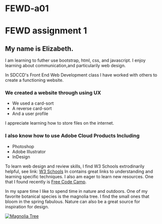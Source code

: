 # FEWD-a01

<h1> FEWD assignment 1 </h1>

<h2> My name is Elizabeth. </h2>

<p> I am learning to futher use bootstrap, html, css, and javascript. I enjoy learning about communication,and  particularily web design. </p> 

<p> In SDCCD's Front End Web Development class I have worked with others to create a functioning website.</p>
<h3> We created a website through using UX </h3> <ul><li>We used a card-sort </li><li>A reverse card-sort </li><li>  And a user profile </li></ul> 

I appreciate learning how to store files on the internet.

<h3>I also know how to use Adobe Cloud Products Including </h3>
  <ul><li>Photoshop</li><li> Adobe Illustrator </li><li>InDesign</li></ul>

<p> To learn web design and review skills, I find W3 Schools extrodinarily helpful, see link:
 <a href="https://www.w3schools.com/html/">W3 Schools</a> 
 In contains great links to understanding and learning specific techniques. I also am eager to learn new resources. One that I found recently is <a href="www.freecodecamp.org/">Free Code Camp</a>. 
 </p>
 
 <p> In my spare time I like to spend time in nature and outdoors. One of my favorite botanical species is the magnolia tree. I find the small ones that bloom in the spring fabulous. Nature can also be a great source for inspiration for design. </p>
 
 <a href="https://p0.pxfuel.com/preview/813/773/300/magnolia-magnolia-tree-flowers-magnoliengewaechs.jpg">
<img alt="Magnolia Tree" src="https://p0.pxfuel.com/preview/813/773/300/magnolia-magnolia-tree-flowers-magnoliengewaechs.jpg">
  
  
